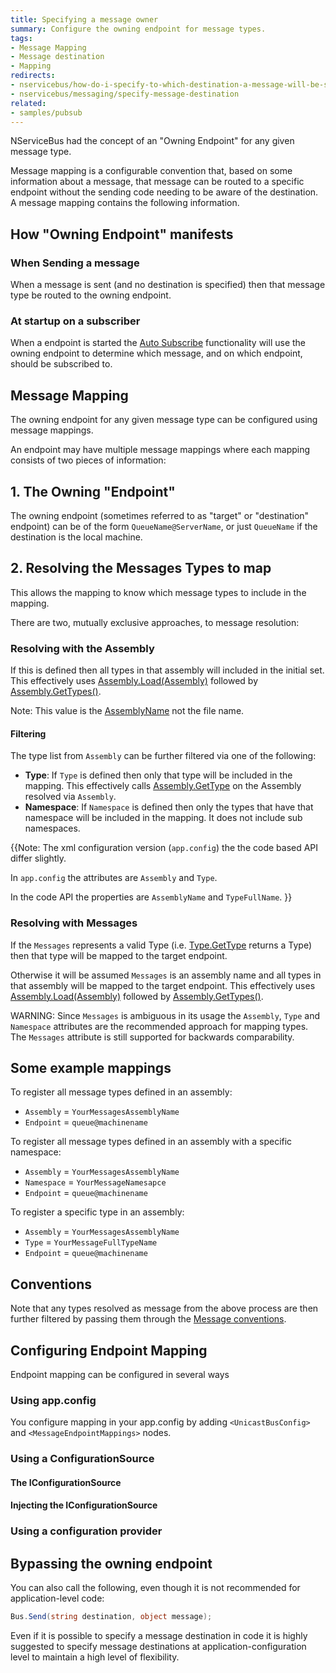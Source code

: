 ```yaml
---
title: Specifying a message owner
summary: Configure the owning endpoint for message types.
tags:
- Message Mapping
- Message destination
- Mapping
redirects:
- nservicebus/how-do-i-specify-to-which-destination-a-message-will-be-sent
- nservicebus/messaging/specify-message-destination
related:
- samples/pubsub
---
```


NServiceBus had the concept of an "Owning Endpoint" for any given message type.

Message mapping is a configurable convention that, based on some information about a message, that message can be routed to a specific endpoint without the sending code needing to be aware of the destination. A message mapping contains the following information.


## How "Owning Endpoint" manifests


### When Sending a message

When a message is sent (and no destination is specified) then that message type be routed to the owning endpoint.


### At startup on a subscriber

When a endpoint is started the [Auto Subscribe](/nservicebus/messaging/message-owner.md) functionality will use the owning endpoint to determine which message, and on which endpoint, should be subscribed to.


## Message Mapping

The owning endpoint for any given message type can be configured using message mappings.

An endpoint may have multiple message mappings where each mapping consists of two pieces of information: 


## 1. The Owning "Endpoint"

The owning endpoint (sometimes referred to as "target" or "destination" endpoint) can be of the form `QueueName@ServerName`, or just `QueueName` if the destination is the local machine.


## 2. Resolving the Messages Types to map 

This allows the mapping to know which message types to include in the mapping.

There are two, mutually exclusive approaches, to message resolution:


### Resolving with the Assembly

If this is defined then all types in that assembly will included in the initial set. This effectively uses [Assembly.Load(Assembly)](https://msdn.microsoft.com/en-us/library/ky3942xh.aspx) followed by [Assembly.GetTypes()](https://msdn.microsoft.com/en-us/library/system.reflection.assembly.gettypes.aspx).

Note: This value is the [AssemblyName](https://msdn.microsoft.com/en-us/library/k8xx4k69.aspx) not the file name.


#### Filtering

The type list from `Assembly` can be further filtered via one of the following:

 * **Type**: If `Type` is defined then only that type will be included in the mapping. This effectively calls [Assembly.GetType](https://msdn.microsoft.com/en-us/library/y0cd10tb.aspx) on the Assembly resolved via `Assembly`. 
 * **Namespace**: If `Namespace` is defined then only the types that have that namespace will be included in the mapping. It does not include sub namespaces.

{{Note: The xml configuration version (`app.config`) the the code based API differ slightly.

In `app.config` the attributes are `Assembly` and `Type`.

In the code API the properties are `AssemblyName` and `TypeFullName`. 
}}

### Resolving with Messages

If the `Messages` represents a valid Type (i.e. [Type.GetType](https://msdn.microsoft.com/en-us/library/w3f99sx1.aspx) returns a Type) then that type will be mapped to the target endpoint.

Otherwise it will be assumed `Messages` is an assembly name and all types in that assembly will be mapped to the target endpoint.  This effectively uses [Assembly.Load(Assembly)](https://msdn.microsoft.com/en-us/library/ky3942xh.aspx) followed by [Assembly.GetTypes()](https://msdn.microsoft.com/en-us/library/system.reflection.assembly.gettypes.aspx).

WARNING: Since `Messages` is ambiguous in its usage the `Assembly`, `Type` and `Namespace` attributes are the recommended approach for mapping types. The `Messages` attribute is still supported for backwards comparability. 


## Some example mappings 

To register all message types defined in an assembly:

 * `Assembly` = `YourMessagesAssemblyName` 
 * `Endpoint` = `queue@machinename`

To register all message types defined in an assembly with a specific namespace: 

 * `Assembly` = `YourMessagesAssemblyName` 
 * `Namespace` = `YourMessageNamesapce`
 * `Endpoint` = `queue@machinename`
  
To register a specific type in an assembly:

 * `Assembly` = `YourMessagesAssemblyName` 
 * `Type` = `YourMessageFullTypeName`
 * `Endpoint` = `queue@machinename`


## Conventions

Note that any types resolved as message from the above process are then further filtered by passing them through the [Message conventions](/nservicebus/messaging/messages-events-commands.md#defining-messages-conventions).


## Configuring Endpoint Mapping

Endpoint mapping can be configured in several ways


### Using app.config

You configure mapping in your app.config by adding `<UnicastBusConfig>` and `<MessageEndpointMappings>` nodes.

<!-- import endpoint-mapping-appconfig -->


### Using a ConfigurationSource


#### The IConfigurationSource

<!-- import endpoint-mapping-configurationsource -->


#### Injecting the IConfigurationSource

<!-- import inject-endpoint-mapping-configuration-source -->


### Using a configuration provider

<!-- import endpoint-mapping-configurationprovider -->


## Bypassing the owning endpoint

You can also call the following, even though it is not recommended for application-level code:

```C#
Bus.Send(string destination, object message);
```

Even if it is possible to specify a message destination in code it is highly suggested to specify message destinations at application-configuration level to maintain a high level of flexibility.